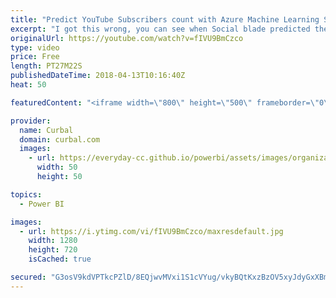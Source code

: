 ```yaml
---
title: "Predict YouTube Subscribers count with Azure Machine Learning Studio (Part 2)"
excerpt: "I got this wrong, you can see when Social blade predicted the 10K subs here: https://socialblade.com/youtube/channel/UCJ7UhloHSA4wAqPzyi6TOkw/futureprojections/subscribers  In today's video we will try to predict when I will reach 10.000 subscribers in the channel.   I am going to take my crystal ball"
originalUrl: https://youtube.com/watch?v=fIVU9BmCzco
type: video
price: Free
length: PT27M22S
publishedDateTime: 2018-04-13T10:16:40Z
heat: 50

featuredContent: "<iframe width=\"800\" height=\"500\" frameborder=\"0\" src=\"https://www.youtube.com/embed/fIVU9BmCzco\" allow=\"accelerometer; autoplay; encrypted-media; gyroscope; picture-in-picture\" allowfullscreen></iframe>"

provider:
  name: Curbal
  domain: curbal.com
  images:
    - url: https://everyday-cc.github.io/powerbi/assets/images/organizations/curbal.com-50x50.jpg
      width: 50
      height: 50

topics:
  - Power BI

images:
  - url: https://i.ytimg.com/vi/fIVU9BmCzco/maxresdefault.jpg
    width: 1280
    height: 720
    isCached: true

secured: "G3osV9kdVPTkcPZlD/8EQjwvMVxi1S1cVYug/vkyBQtKxzBzOV5xyJdyGxXBm4sccTrUOVF+Z+CUkOqmqCQOStXNwbu/EOcxoZ0687QFDrUqg3Brf1iM3iEJwn0QvpjUIxGKZFvZRtYDmG0EUzPA+8whldRvM//wbFPOnPjRRuuHLc0dmJjGhCV17moHhXxjWwAJgTgttZWuj3hRdIqalzFgmfqipwVGR/48MjY8TyI7Ry1zJBW9snJkwX+OeZ2U5Y5b07cXMXOxEEn/mLHnjEDrXWAYxvaeHVuwpBPQk8OO2nnPyOtWV8zKijPM/5zu5xWIO57PuNDjRmYgK429vDQxA8Ufg7feAipAooUw9mBJ5R8Eri4xmZ09Ktsjgrk/eClRpEo7bjy9YFEQ+jwHBDKBSM6rspJBsXtMR/jSm5Q=;v5nbn5ir0vpHxi7XRkPUhA=="
---
```


